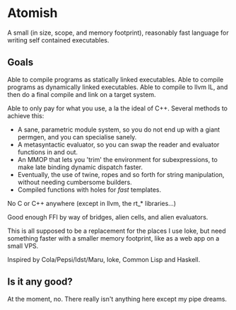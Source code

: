 Atomish
=======

A small (in size, scope, and memory footprint), reasonably fast language for writing self contained executables.


Goals
-----

Able to compile programs as statically linked executables.
Able to compile programs as dynamically linked executables.
Able to compile to llvm IL, and then do a final compile and link on a target system.

Able to only pay for what you use, a la the ideal of C++. Several methods to achieve this:
- A sane, parametric module system, so you do not end up with a giant permgen, and you can specialise sanely.
- A metasyntactic evaluator, so you can swap the reader and evaluator functions in and out.
- An MMOP that lets you 'trim' the environment for subexpressions, to make late binding dynamic dispatch faster.
- Eventually, the use of twine, ropes and so forth for string manipulation, without needing cumbersome builders.
- Compiled functions with holes for *fast* templates.

No C or C++ anywhere (except in llvm, the rt\_\* libraries...)

Good enough FFI by way of bridges, alien cells, and alien evaluators.

This is all supposed to be a replacement for the places I use Ioke, but need something faster with a smaller memory footprint, like as a web app on a small VPS.

Inspired by Cola/Pepsi/Idst/Maru, Ioke, Common Lisp and Haskell.


Is it any good?
---------------

At the moment, no. There really isn't anything here except my pipe dreams.

